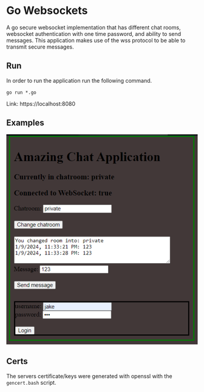 # Go Websockets
A go secure websocket implementation that has different chat rooms, websocket authentication 
with one time password, and ability to send messages. This application makes use of the wss protocol
to be able to transmit secure messages.

## Run
In order to run the application run the following command.
```shell
go run *.go
```
Link: https://localhost:8080

## Examples
![img.png](example1.png)

## Certs
The servers certificate/keys were generated with openssl with the `gencert.bash` script.